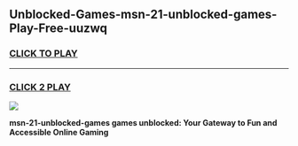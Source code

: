 
## Unblocked-Games-msn-21-unblocked-games-Play-Free-uuzwq
<h3>
<a href="https://premium76.site?title=msn-21-unblocked-games&ref=10A">CLICK TO PLAY</a></h3>
<hr>

<h3>
<a href="https://premium76.site?title=msn-21-unblocked-games&ref=10A">CLICK 2 PLAY</a>
  
</h3>

<a href="https://premium76.site?title=msn-21-unblocked-games&ref=10A"><img src="https://clearcache.store/games.png"></a>


**msn-21-unblocked-games games unblocked: Your Gateway to Fun and Accessible Online Gaming**
